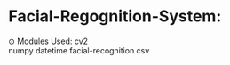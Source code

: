 # Facial-Regognition-System:
⊙ Modules Used: 
              cv2   
              numpy
              datetime
              facial-recognition
              csv
              
              
